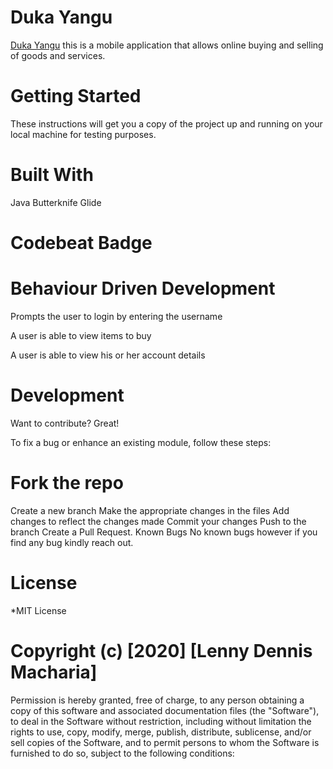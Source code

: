 # Duka  Yangu

[Duka Yangu](https://github.com/LennyDennis/DukaYangu) this is a mobile application that allows online buying and selling of goods and services.

# Getting Started
These instructions will get you a copy of the project up and running on your local machine for testing purposes.


# Built With
Java
Butterknife
Glide


# Codebeat Badge


# Behaviour Driven Development
Prompts the user to login by entering the username

A user is able to view items to buy

A user is able to view his or her account details

# Development
Want to contribute? Great!

To fix a bug or enhance an existing module, follow these steps:

# Fork the repo
Create a new branch
Make the appropriate changes in the files
Add changes to reflect the changes made
Commit your changes
Push to the branch
Create a Pull Request.
Known Bugs
No known bugs however if you find any bug kindly reach out.

# License
*MIT License

# Copyright (c) [2020] [Lenny Dennis Macharia]

Permission is hereby granted, free of charge, to any person obtaining a copy of this software and associated documentation files (the "Software"), to deal in the Software without restriction, including without limitation the rights to use, copy, modify, merge, publish, distribute, sublicense, and/or sell copies of the Software, and to permit persons to whom the Software is furnished to do so, subject to the following conditions:
